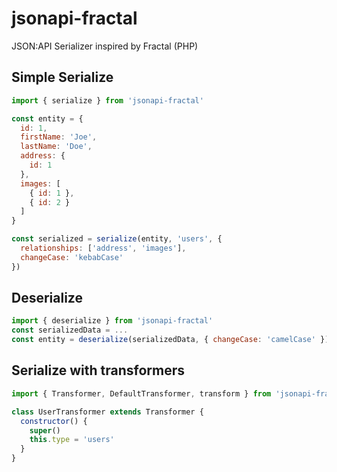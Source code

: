 # jsonapi-fractal
JSON:API Serializer inspired by Fractal (PHP)

## Simple Serialize
```js
import { serialize } from 'jsonapi-fractal'

const entity = {
  id: 1,
  firstName: 'Joe',
  lastName: 'Doe',
  address: {
    id: 1
  },
  images: [
    { id: 1 },
    { id: 2 }
  ]
}

const serialized = serialize(entity, 'users', {
  relationships: ['address', 'images'],
  changeCase: 'kebabCase'
})
```

## Deserialize
```js
import { deserialize } from 'jsonapi-fractal'
const serializedData = ...
const entity = deserialize(serializedData, { changeCase: 'camelCase' })
```
## Serialize with transformers
```js
import { Transformer, DefaultTransformer, transform } from 'jsonapi-fractal'

class UserTransformer extends Transformer {
  constructor() {
    super()
    this.type = 'users'
  }
}
```
